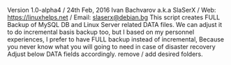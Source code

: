 Version 1.0-alpha4 / 24th Feb, 2016
Ivan Bachvarov a.k.a SlaSerX  /  Web: https://linuxhelps.net  / Email: slaserx@debian.bg
This script creates FULL Backup of MySQL DB and Linux Server related DATA files.
We can adjust it to do incremental basis backup too, but I based on my personnel experiences, I prefer to have FULL backup instead of incremental,
Because you never know what you will going to need in case of disaster recovery
Adjust below DATA fields accordingly. remove / add desired folders.
